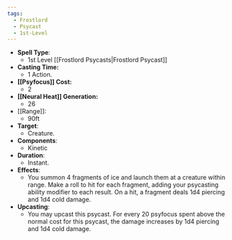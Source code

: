 ```yaml
---
tags:
  - Frostlord
  - Psycast
  - 1st-Level
---
```

- **Spell Type**:
	- 1st Level [[Frostlord Psycasts|Frostlord Psycast]]
- **Casting Time:**
	- 1 Action.
- **[[Psyfocus]] Cost:**
	- 2
- **[[Neural Heat]] Generation:**
	- 26
- [[Range]]:
	- 90ft
- **Target**:
	- Creature.
- **Components**:
	- Kinetic
- **Duration**:
	- Instant.
- **Effects**:
	- You summon 4 fragments of ice and launch them at a creature within range. Make a roll to hit for each fragment, adding your psycasting ability modifier to each result. On a hit, a fragment deals 1d4 piercing and 1d4 cold damage. 
- **Upcasting**:
	- You may upcast this psycast. For every 20 psyfocus spent above the normal cost for this psycast, the damage increases by 1d4 piercing and 1d4 cold damage.